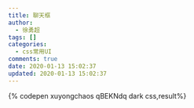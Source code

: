 ```yaml
---
title: 聊天框
author:
  - 徐勇超
tags: []
categories:
  - css常用UI
comments: true
date: 2020-01-13 15:02:37
updated: 2020-01-13 15:02:37
---
```

{% codepen xuyongchaos qBEKNdq dark css,result%}
